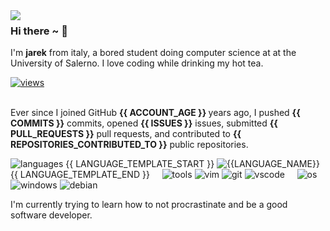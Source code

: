 <img align="left" src="https://github.com/orhun/orhun/assets/48630736/c1c23914-7112-4d22-ba7e-a0662a4706bd">

### Hi there ~ 👋

I'm **jarek** from italy, a bored student doing computer science at at the University of Salerno.
I love coding while drinking my hot tea.

[![views](https://komarev.com/ghpvc/?username=wassupiari&style=flat&color=313131&label=views&abbreviated=tru)](github.com/wassupiari)

<br>
Ever since I joined GitHub  <strong>{{ ACCOUNT_AGE }} </strong> years ago, I pushed <strong>{{ COMMITS }}</strong> commits, opened <strong>{{ ISSUES }}</strong> issues, submitted <strong>{{ PULL_REQUESTS }}</strong> pull requests, and contributed to <strong>{{ REPOSITORIES_CONTRIBUTED_TO }}</strong> public repositories.

<br>

![languages](https://img.shields.io/static/v1?label=&message=languages:&color=111&style=flat-square)
{{ LANGUAGE_TEMPLATE_START }}
![{{LANGUAGE_NAME}}](https://img.shields.io/static/v1?logo=&label=&message={{LANGUAGE_NAME:uri}}&color=313131&logoColor=AAA&style=flat)
{{ LANGUAGE_TEMPLATE_END }}
&nbsp;&nbsp;&nbsp;
![tools](https://img.shields.io/static/v1?label=&message=tools:&color=111&style=flat-square)
![vim](https://img.shields.io/static/v1?logo=vim&label=&message=vim&color=313131&logoColor=AAA&style=flat)
![git](https://img.shields.io/static/v1?logo=git&label=&message=git&color=313131&logoColor=AAA&style=flat)
![vscode](https://img.shields.io/static/v1?logo=visualstudiocode&label=&message=vscode&color=313131&logoColor=AAA&style=flat)
&nbsp;&nbsp;&nbsp;
![os](https://img.shields.io/static/v1?label=&message=OS:&color=111&style=flat-square)
![windows](https://img.shields.io/static/v1?logo=windows&label=&message=windows&color=313131&logoColor=AAA&style=flat)
![debian](https://img.shields.io/static/v1?logo=debian&label=&message=debian&color=313131&logoColor=AAA&style=flat)

I'm currently trying to learn how to not procrastinate and be a good software developer. 
















